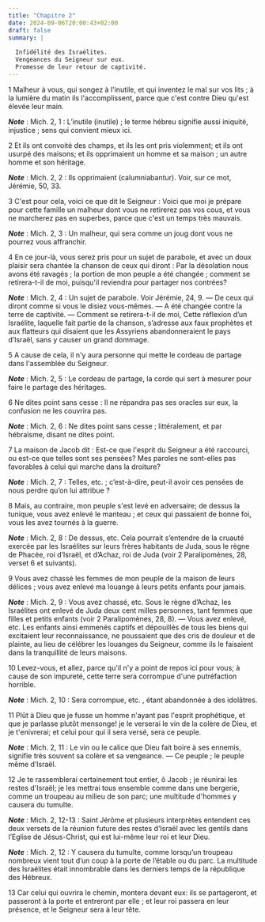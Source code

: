 ```yaml
---
title: "Chapitre 2"
date: 2024-09-06T20:00:43+02:00
draft: false
summary: |
  
  Infidélité des Israélites.
  Vengeances du Seigneur sur eux.
  Promesse de leur retour de captivité.
---
```



1 Malheur à vous, qui songez à l'inutile, et qui inventez le mal sur vos lits ; à la lumière du matin ils l'accomplissent, parce que c'est contre Dieu qu'est élevée leur main.

***Note*** :  Mich. 2, 1 : L’inutile (inutile) ; le terme hébreu signifie aussi iniquité, injustice ; sens qui convient mieux ici.

2 Et ils ont convoité des champs, et ils les ont pris violemment; et ils ont usurpé des maisons; et ils opprimaient un homme et sa maison ; un autre homme et son héritage.

***Note*** :  Mich. 2, 2 : Ils opprimaient (calumniabantur). Voir, sur ce mot, Jérémie, 50, 33.

3 C'est pour cela, voici ce que dit le Seigneur : Voici que moi je prépare pour cette famille un malheur dont vous ne retirerez pas vos cous, et vous ne marcherez pas en superbes, parce que c'est un temps très mauvais.

***Note*** :  Mich. 2, 3 : Un malheur, qui sera comme un joug dont vous ne pourrez vous affranchir.

4 En ce jour-là, vous serez pris pour un sujet de parabole, et avec un doux plaisir sera chantée la chanson de ceux qui diront : Par la désolation nous avons été ravagés ; la portion de mon peuple a été changée ; comment se retirera-t-il de moi, puisqu'il reviendra pour partager nos contrées?

***Note*** :  Mich. 2, 4 : Un sujet de parabole. Voir Jérémie, 24, 9. ― De ceux qui diront comme si vous le disiez vous-mêmes. ― A été changée contre la terre de captivité. ― Comment se retirera-t-il de moi, Cette réflexion d’un Israélite, laquelle fait partie de la chanson, s’adresse aux faux prophètes et aux flatteurs qui disaient que les Assyriens abandonneraient le pays d’Israël, sans y causer un grand dommage.


5 A cause de cela, il n'y aura personne qui mette le cordeau de partage dans l'assemblée du Seigneur.

***Note*** :  Mich. 2, 5 : Le cordeau de partage, la corde qui sert à mesurer pour faire le partage des héritages.


6 Ne dites point sans cesse : Il ne répandra pas ses oracles sur eux, la confusion ne les couvrira pas.

***Note*** :  Mich. 2, 6 : Ne dites point sans cesse ; littéralement, et par hébraïsme, disant ne dites point.

7 La maison de Jacob dit : Est-ce que l'esprit du Seigneur a été raccourci, ou est-ce que telles sont ses pensées? Mes paroles ne sont-elles pas favorables à celui qui marche dans la droiture?

***Note*** :  Mich. 2, 7 : Telles, etc. ; c’est-à-dire, peut-il avoir ces pensées de nous perdre qu’on lui attribue ?


8 Mais, au contraire, mon peuple s'est levé en adversaire; de dessus la tunique, vous avez enlevé le manteau ; et ceux qui passaient de bonne foi, vous les avez tournés à la guerre.

***Note*** :  Mich. 2, 8 : De dessus, etc. Cela pourrait s’entendre de la cruauté exercée par les Israélites sur leurs frères habitants de Juda, sous le règne de Phacée, roi d’Israël, et d’Achaz, roi de Juda (voir 2 Paralipomènes, 28, verset 6 et suivants).

9 Vous avez chassé les femmes de mon peuple de la maison de leurs délices ; vous avez enlevé ma louange à leurs petits enfants pour jamais.

***Note*** :  Mich. 2, 9 : Vous avez chassé, etc. Sous le règne d’Achaz, les Israélites ont enlevé de Juda deux cent milles personnes, tant femmes que filles et petits enfants (voir 2 Paralipomènes, 28, 8). ― Vous avez enlevé, etc. Les enfants ainsi emmenés captifs et dépouillés de tous les biens qui excitaient leur reconnaissance, ne poussaient que des cris de douleur et de plainte, au lieu de célébrer les louanges du Seigneur, comme ils le faisaient dans la tranquillité de leurs maisons.


10 Levez-vous, et allez, parce qu'il n'y a point de repos ici pour vous; à cause de son impureté, cette terre sera corrompue d'une putréfaction horrible.

***Note*** :  Mich. 2, 10 : Sera corrompue, etc. , étant abandonnée à des idolâtres.

11 Plût à Dieu que je fusse un homme n'ayant pas l'esprit prophétique, et que je parlasse plutôt mensonge! je le verserai le vin de la colère de Dieu, et je t'enivrerai; et celui pour qui il sera versé, sera ce peuple.

***Note*** :  Mich. 2, 11 : Le vin ou le calice que Dieu fait boire à ses ennemis, signifie très souvent sa colère et sa vengeance. ― Ce peuple ; le peuple même d’Israël.


12 Je te rassemblerai certainement tout entier, ô Jacob ; je réunirai les restes d'Israël; je les mettrai tous ensemble comme dans une bergerie, comme un troupeau au milieu de son parc; une multitude d'hommes y causera du tumulte.

***Note*** :  Mich. 2, 12-13 : Saint Jérôme et plusieurs interprètes entendent ces deux versets de la réunion future des restes d’Israël avec les gentils dans l’Eglise de Jésus-Christ, qui est lui-même leur roi et leur Dieu.

***Note*** :  Mich. 2, 12 : Y causera du tumulte, comme lorsqu’un troupeau nombreux vient tout d’un coup à la porte de l’étable ou du parc. La multitude des Israélites était innombrable dans les derniers temps de la république des Hébreux.

13 Car celui qui ouvrira le chemin, montera devant eux: ils se partageront, et passeront à la porte et entreront par elle ; et leur roi passera en leur présence, et le Seigneur sera à leur tête.

